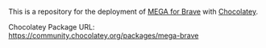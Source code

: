 This is a repository for the deployment of [MEGA for Brave](https://mega.io/extensions) with [Chocolatey](https://chocolatey.org/).

Chocolatey Package URL: https://community.chocolatey.org/packages/mega-brave